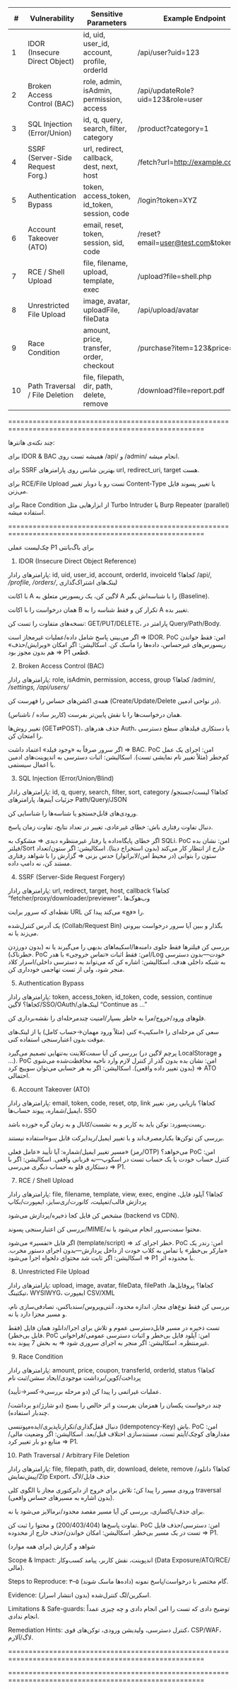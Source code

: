 | #  | Vulnerability                  | Sensitive Parameters                         | Example Endpoint                            | Sample Payload (Test)                           |
|----|--------------------------------|---------------------------------------------|---------------------------------------------|------------------------------------------------|
| 1  | IDOR (Insecure Direct Object)  | id, uid, user_id, account, profile, orderId  | /api/user?uid=123                           | Change `uid=123` ➝ `uid=124` (see another user) |
| 2  | Broken Access Control (BAC)    | role, admin, isAdmin, permission, access     | /api/updateRole?uid=123&role=user           | Change `role=user` ➝ `role=admin`              |
| 3  | SQL Injection (Error/Union)    | id, q, query, search, filter, category       | /product?category=1                         | `' OR '1'='1 --` <br> `1 UNION SELECT NULL--`   |
| 4  | SSRF (Server-Side Request Forg.)| url, redirect, callback, dest, next, host    | /fetch?url=http://example.com               | `http://127.0.0.1:80` <br> `http://169.254.169.254/latest/meta-data/` |
| 5  | Authentication Bypass          | token, access_token, id_token, session, code | /login?token=XYZ                            | Use NULL / Empty Token / Replay JWT             |
| 6  | Account Takeover (ATO)         | email, reset, token, session, sid, code      | /reset?email=user@test.com&token=123        | Change victim email ➝ Receive reset link        |
| 7  | RCE / Shell Upload             | file, filename, upload, template, exec       | /upload?file=shell.php                      | `<?php system($_GET['cmd']); ?>`                |
| 8  | Unrestricted File Upload       | image, avatar, uploadFile, fileData          | /api/upload/avatar                          | Upload `.php` / `.jsp` disguised as `.jpg`      |
| 9  | Race Condition                 | amount, price, transfer, order, checkout     | /purchase?item=123&price=100                | Send parallel requests ➝ Double purchase        |
| 10 | Path Traversal / File Deletion | file, filepath, dir, path, delete, remove    | /download?file=report.pdf                   | `../../../../etc/passwd` <br> `../../var/www/html/config.php` |

======================================================================================================

چند نکته‌ی هانترها:

برای IDOR & BAC همیشه تست روی /api/ و /admin/ انجام میشه.

برای SSRF بهترین شانس روی پارامترهای url, redirect_uri, target هست.

برای RCE/File Upload تست رو با دوبار تغییر Content-Type یا تغییر پسوند فایل می‌زنن.

برای Race Condition از ابزارهایی مثل Turbo Intruder یا Burp Repeater (parallel) استفاده میشه.

======================================================================================================


چک‌لیست عملی P1 برای باگ‌بانتی
1) IDOR (Insecure Direct Object Reference)

پارامترهای رادار: id, uid, user_id, account, orderId, invoiceId
کجاها؟ /api/*, /profile, /orders/*, لینک‌های اشتراک‌گذاری

 با اکانت A لاگین کن، یک ریسورس متعلق به A را با شناسه‌اش بگیر (Baseline).

 همان درخواست را با اکانت B تکرار کن و فقط شناسه را به A تغییر بده.

 نسخه‌های متفاوت را تست کن: GET/PUT/DELETE، پارامتر در Query/Path/Body.

 اگر می‌بینی پاسخ شامل داده/عملیات غیرمجاز است ⇒ IDOR.
PoC امن: فقط خواندن ریسورس‌های غیرحساس، داده‌ها را ماسک کن.
اسکالیشن: اگر امکان «ویرایش/حذف» هم بدون مجوز بود ⇒ P1 قطعی.

2) Broken Access Control (BAC)

پارامترهای رادار: role, isAdmin, permission, access, group
کجاها؟ /admin/*, /settings, /api/users/*

 همه‌ی اکشن‌های حساس را فهرست کن (Create/Update/Delete در نواحی ادمین).

 همان درخواست‌ها را با نقش پایین‌تر بفرست (کاربر ساده / ناشناس).

 تغییر روش‌ها (GET⇄POST)، حذف هدرهای Auth، یا دستکاری فیلدهای سطح دسترسی را امتحان کن.

 اگر سرور صرفاً به «وجود فیلد» اعتماد داشت ⇒ BAC.
PoC امن: اجرای یک عمل کم‌خطر (مثلاً تغییر نام نمایشی تست).
اسکالیشن: اثبات دسترسی به اندپوینت‌های ادمین یا اعمال سیستمی.

3) SQL Injection (Error/Union/Blind)

پارامترهای رادار: id, q, query, search, filter, sort, category
کجاها؟ لیست/جستجو/جزئیات آیتم‌ها، پارامترهای Path/Query/JSON

 ورودی‌های قابل‌جستجو یا شناسه‌ها را شناسایی کن.

 دنبال تفاوت رفتاری باش: خطای غیرعادی، تغییر در تعداد نتایج، تفاوت زمان پاسخ.

 اگر خطای پایگاه‌داده یا رفتار غیرمنتظره دیدی ⇒ مشکوک به SQLi.
PoC امن: نشان بده فیلتر/Sort خارج از انتظار کار می‌کند (بدون استخراج دیتا).
اسکالیشن: اگر ستون/تعداد ستون را بتوانی (در محیط امن/لابراتوار) حدس بزنی ⇒ گزارش را با شواهد رفتاری مستند کن، نه دامپ داده.

4) SSRF (Server-Side Request Forgery)

پارامترهای رادار: url, redirect, target, host, callback
کجاها؟ “fetcher/proxy/downloader/previewer”، وب‌هوک‌ها

 نقطه‌ای که سرور برایت URL را «فچ» می‌کند پیدا کن.

 یک آدرس کنترل‌شده (Collab/Request Bin) بگذار و ببین آیا سرور درخواست بیرونی می‌زند یا نه.

 بررسی کن فیلترها فقط جلوی دامنه‌ها/اسکیماهای بدیهی را می‌گیرند یا نه (بدون دورزدن خطرناک).
PoC امن: فقط اثبات «تماس خروجی» با هدر/Log خودت—بدون دسترسی به شبکه داخلی هدف.
اسکالیشن: اشاره کن که می‌تواند به دسترسی داخلی/اسرار کلاد منجر شود، ولی از تست تهاجمی خودداری کن.

5) Authentication Bypass

پارامترهای رادار: token, access_token, id_token, code, session, continue
کجاها؟ لاگین/SSO/OAuth/لینک‌های “Continue as …”

 فلوهای ورود/خروج/مرا به خاطر بسپار/امنیت چندمرحله‌ای را نقشه‌برداری کن.

 سعی کن مرحله‌ای را «اسکیپ» کنی (مثلاً ورود مهمان→حساب کامل) یا از لینک‌های موقت بدون اعتبارسنجی استفاده کنی.

 بررسی کن آیا سمت‌کلاینت به‌تنهایی تصمیم می‌گیرد (پرچم لاگین در LocalStorage و …).
PoC امن: نشان بده بدون گذر از کنترل لازم وارد ناحیه محافظت‌شده می‌شوی (بدون تغییر داده واقعی).
اسکالیشن: اگر به هر حسابی می‌توان سوییچ کرد ⇒ ATO احتمالی.

6) Account Takeover (ATO)

پارامترهای رادار: email, token, code, reset, otp, link
کجاها؟ بازیابی رمز، تغییر ایمیل/شماره، پیوند حساب‌ها، SSO

 ریست‌پسورد: توکن باید به کاربر و به نشست/کانال و به زمان گره خورده باشد.

 بررسی کن توکن‌ها یکبارمصرف‌اند و با تغییر ایمیل/ریدایرکت قابل سوءاستفاده نیستند.

 مسیر تغییر ایمیل/شماره: آیا تأیید «عامل فعلی» (رمز/OTP) می‌خواهد؟
PoC امن: کنترل حساب خودت یا یک حساب تست در اسکوپ—نه قربانی واقعی.
اسکالیشن: اگر با دستکاری فلو به حساب دیگری می‌رسی ⇒ P1.

7) RCE / Shell Upload

پارامترهای رادار: file, filename, template, view, exec, engine
کجاها؟ آپلود فایل، پردازش قالب/تمپلیت، کانورت/ری‌سایز، ایمپورت/بکاپ

 مشخص کن فایل کجا ذخیره/پردازش می‌شود (backend vs CDN).

 بررسی کن اعتبارسنجی پسوند/MIME/محتوا سمت‌سرور انجام می‌شود یا نه.

 اگر فایل «تفسیر» می‌شود (template/script) ⇒ خطر اجرای کد.
PoC امن: رندر یک «مارکر بی‌خطر» یا تماس به کلاب خودت از داخل پردازش—بدون اجرای دستور مخرب.
اسکالیشن: اگر ثابت شد محتوای دلخواه اجرا می‌شود ⇒ P1 با محدوده اثر.

8) Unrestricted File Upload

پارامترهای رادار: upload, image, avatar, fileData, filePath
کجاها؟ پروفایل‌ها، تیکتینگ، WYSIWYG، ایمپورت CSV/XML

 بررسی کن فقط نوع‌های مجاز، اندازه محدود، آنتی‌ویروس/سندباکس، تصادفی‌سازی نام، و مسیر مجزا دارد یا نه.

 تست ذخیره در مسیر قابل‌دسترسی عموم و تلاش برای اجرا/دانلود همان فایل (فقط فایل بی‌خطر).
PoC امن: آپلود فایل بی‌خطر و اثبات دسترسی عمومی/فراخوانی غیرمنتظره.
اسکالیشن: اگر منجر به اجرای سروری شود ⇒ به بخش 7 پیوند بده.

9) Race Condition

پارامترهای رادار: amount, price, coupon, transferId, orderId, status
کجاها؟ پرداخت/کوپن/برداشت موجودی/ایجاد سشن/ثبت نام

 عملیات غیراتمی را پیدا کن (دو مرحله بررسی→کسر→تأیید).

 چند درخواست یکسان را همزمان بفرست و اثر خالص را بسنج (دو شارژ/دو برداشت/چندبار استفاده).

 دنبال قفل‌گذاری/تکرارناپذیری/ایده‌مپوتنسی (Idempotency-Key) باش.
PoC امن: مقدارهای کوچک/آیتم تست، مستندسازی اختلاف قبل/بعد.
اسکالیشن: اگر وضعیت مالی/منابع دو بار تغییر کرد ⇒ P1.

10) Path Traversal / Arbitrary File Deletion

پارامترهای رادار: file, filepath, path, dir, download, delete, remove
کجاها؟ دانلود/پیش‌نمایش/Zip Export، حذف فایل/لاگ

 ورودی مسیر را پیدا کن؛ تلاش برای خروج از دایرکتوری مجاز با الگوی کلی traversal (بدون اشاره به مسیرهای حساس واقعی).

 برای حذف/پاکسازی، بررسی کن آیا مسیر مقصد محدود/نرمالایز می‌شود یا نه.

 تفاوت پاسخ‌ها (200/403/404) و محتوا را ثبت کن.
PoC امن: دسترسی/حذف فایل تست در یک مسیر بی‌خطر.
اسکالیشن: امکان خواندن/حذف خارج از محدوده ⇒ P1.

شواهد و گزارش (برای همه موارد)

 Scope & Impact: اندپوینت، نقش کاربر، پیامد کسب‌وکار (Data Exposure/ATO/RCE/مالی).

 Steps to Reproduce: ۳–۵ گام مختصر با درخواست/پاسخ نمونه (داده‌ها ماسک شوند).

 Evidence: اسکرین/لگ کنترل‌شده (بدون انتشار اسرار).

 Limitations & Safe-guards: توضیح دادی که تست را امن انجام دادی و چه چیزی عمداً انجام ندادی.

 Remediation Hints: کنترل دسترسی، ولیدیشن ورودی، توکن‌های قوی، CSP/WAF، لاگ/آلارم.


 
======================================================================================================



======================================================================================================
